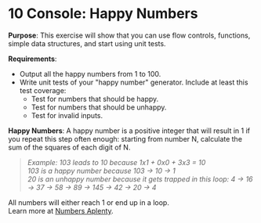 # 10 Console: Happy Numbers

**Purpose**: This exercise will show that you can use flow controls, functions, simple data structures, and start using unit tests.

**Requirements**:  
- Output all the happy numbers from 1 to 100.
- Write unit tests of your "happy number" generator. Include at least this test coverage:
  - Test for numbers that should be happy.
  - Test for numbers that should be unhappy.
  - Test for invalid inputs.

**Happy Numbers**: A happy number is a positive integer that will result in 1 if you repeat this step often enough: starting from number N, calculate the sum of the squares of each digit of N.  
> *Example: 103 leads to 10 because 1x1 + 0x0 + 3x3 = 10*  
> *103 is a happy number because 103 -> 10 -> 1*  
> *20 is an unhappy number because it gets trapped in this loop: 4 -> 16 -> 37 -> 58 -> 89 -> 145 -> 42 -> 20 -> 4*  

All numbers will either reach 1 or end up in a loop.  
Learn more at [Numbers Aplenty](https://www.numbersaplenty.com/set/happy_number/).  
